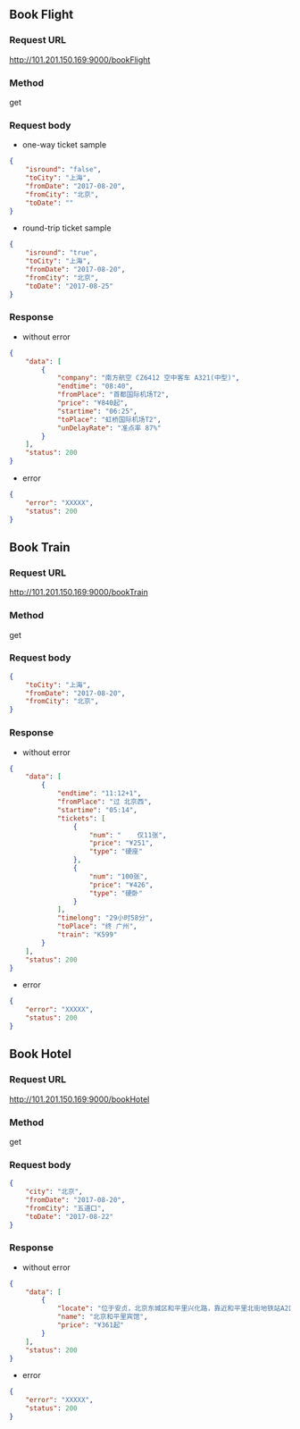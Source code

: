 ## Book Flight

### Request URL
http://101.201.150.169:9000/bookFlight

### Method
get

### Request body

* one-way ticket sample
```json
{
	"isround": "false",
	"toCity": "上海",
	"fromDate": "2017-08-20",
	"fromCity": "北京",
	"toDate": "" 
}
```
* round-trip ticket sample
```json
{ 
	"isround": "true",
	"toCity": "上海",
	"fromDate": "2017-08-20",
	"fromCity": "北京",
	"toDate": "2017-08-25" 
}
```

### Response 

* without error 
```json
{
    "data": [
        {
            "company": "南方航空 CZ6412 空中客车 A321(中型)",
            "endtime": "08:40",
            "fromPlace": "首都国际机场T2",
            "price": "¥840起",
            "startime": "06:25",
            "toPlace": "虹桥国际机场T2",
            "unDelayRate": "准点率 87%"
        }
    ],
    "status": 200
}
```
* error
```json
{
    "error": "XXXXX",
    "status": 200
}
```

## Book Train


### Request URL
http://101.201.150.169:9000/bookTrain 

### Method
get

### Request body
```json
{
	"toCity": "上海",
	"fromDate": "2017-08-20",
	"fromCity": "北京",
}
```

### Response 

* without error 
```json
{
    "data": [
        {
            "endtime": "11:12+1",
            "fromPlace": "过 北京西",
            "startime": "05:14",
            "tickets": [
                {
                    "num": "    仅11张",
                    "price": "¥251",
                    "type": "硬座"
                },
                {
                    "num": "100张",
                    "price": "¥426",
                    "type": "硬卧"
                }
            ],
            "timelong": "29小时58分",
            "toPlace": "终 广州",
            "train": "K599"
        }
    ],
    "status": 200
}
```
* error
```json
{
    "error": "XXXXX",
    "status": 200
}
```


## Book Hotel

### Request URL
http://101.201.150.169:9000/bookHotel

### Method
get

### Request body
```json
{
	"city": "北京",
	"fromDate": "2017-08-20",
	"fromCity": "五道口",
	"toDate": "2017-08-22" 
}
```

### Response 

* without error 
```json
{
    "data": [
        {
            "locate": "位于安贞，北京东城区和平里兴化路，靠近和平里北街地铁站A2口",
            "name": "北京和平里宾馆",
            "price": "¥361起"
        }
    ],
    "status": 200
}
```
* error
```json
{
    "error": "XXXXX",
    "status": 200
}
```
